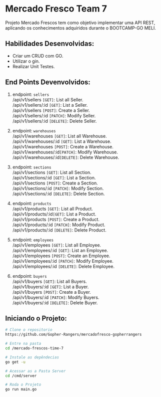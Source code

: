 # Mercado Fresco Team 7

Projeto  Mercado Frescos tem como objetivo implementar uma API REST, aplicando os conhecimentos adquiridos durante o BOOTCAMP-GO MELI.


## Habilidades Desenvolvidas:
- Criar um CRUD com GO.
- Utilizar o gin.
- Realizar Unit Testes.


## End Points Devenvolvidos:

1. endpoint: `sellers`<br/>
/api/v1/sellers `[GET]`: List all Seller.<br/>
/api/v1/sellers/:id `[GET]`: List a Seller.<br/> 
/api/v1/sellers `[POST]`: Create a Seller.<br/>
/api/v1/sellers/:id `[PATCH]`: Modify Seller.<br/>
/api/v1/sellers/:id `[DELETE]`: Delete Seller.<br/>

2. endpoint: `warehouses`<br/>
/api/v1/warehouses `[GET]`: List all Warehouse.<br/>
/api/v1/warehouses/:id `[GET]`: List a Warehouse.<br/>
/api/v1/warehouses `[POST]`: Create a Warehouse.<br/>
/api/v1/warehouses/:id`[PATCH]`: Modify Warehouse.<br/>
/api/v1/warehouses/:id`[DELETE]`: Delete Warehouse.<br/> 

3. endpoint: `sections`<br/>
/api/v1/sections `[GET]`: List all Section.<br/>
/api/v1/sections/:id `[GET]`: List a Section.<br/> 
/api/v1/sections `[POST]`: Create a Section.<br/>
/api/v1/sections/:id `[PATCH]`: Modify Section.<br/>
/api/v1/sections/:id `[DELETE]`: Delete Section.<br/> 

4. endpoint: `products`<br/>
/api/v1/products `[GET]`: List all Product.<br/>
/api/v1/products/:id`[GET]`: List a Product.<br/>
/api/v1/products `[POST]`: Create a Product.<br/>
/api/v1/products/:id `[PATCH]`: Modify Product.<br/>
/api/v1/products/:id `[DELETE]`: Delete Product.<br/>

5. endpoint: `employees`<br/>
/api/v1/employees `[GET]`: List all Employee.<br/>
/api/v1/employees/:id `[GET]`: List an Employee.<br/>
/api/v1/employees `[POST]`: Create an Employee.<br/>
/api/v1/employees/:id `[PATCH]`: Modify Employee.<br/>
/api/v1/employees/:id `[DELETE]`: Delete Employee.<br/>

6. endpoint: `buyers`<br/>
/api/v1/buyers `[GET]`: List all Buyers.<br/>
/api/v1/buyers/:id `[GET]`: List a Buyer.<br/>
/api/v1/buyers `[POST]`: Create a Buyer.<br/>
/api/v1/buyers/:id `[PATCH]`: Modify Buyers.<br/>
/api/v1/buyers/:id `[DELETE]`: Delete Buyer.<br/>

## Iniciando o Projeto:

```sh  
# Clone o repositorio
https://github.com/Gopher-Rangers/mercadofresco-gopherrangers

# Entre na pasta
cd /mercado-frescos-time-7

# Instale as depêndecias
go get -u

# Acessar as a Pasta Server
cd /cmd/server

# Roda o Projeto
go run main.go

```
